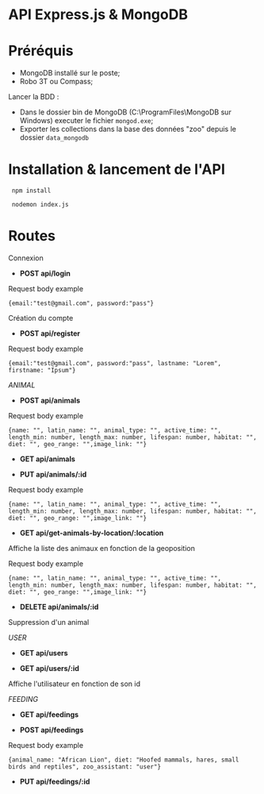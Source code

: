 # API Express.js & MongoDB

# Préréquis

- MongoDB installé sur le poste;
- Robo 3T ou Compass;

Lancer la BDD :

- Dans le dossier bin de MongoDB (C:\ProgramFiles\MongoDB sur Windows) executer le fichier `mongod.exe`;
- Exporter les collections dans la base des données "zoo" depuis le dossier `data_mongodb`

# Installation & lancement de l'API

` npm install`

` nodemon index.js`

# Routes

Connexion

- **POST api/login**

Request body example

`{email:"test@gmail.com", password:"pass"}`

Création du compte

- **POST api/register**

Request body example

`{email:"test@gmail.com", password:"pass", lastname: "Lorem", firstname: "Ipsum"}`

_ANIMAL_

- **POST api/animals**

Request body example

`{name: "", latin_name: "", animal_type: "", active_time: "", length_min: number, length_max: number, lifespan: number, habitat: "", diet: "", geo_range: "",image_link: ""}`

- **GET api/animals**

- **PUT api/animals/:id**

Request body example

`{name: "", latin_name: "", animal_type: "", active_time: "", length_min: number, length_max: number, lifespan: number, habitat: "", diet: "", geo_range: "",image_link: ""}`

- **GET api/get-animals-by-location/:location**

Affiche la liste des animaux en fonction de la geoposition

Request body example

`{name: "", latin_name: "", animal_type: "", active_time: "", length_min: number, length_max: number, lifespan: number, habitat: "", diet: "", geo_range: "",image_link: ""}`

- **DELETE api/animals/:id**

Suppression d'un animal

_USER_

- **GET api/users**

- **GET api/users/:id**

Affiche l'utilisateur en fonction de son id

_FEEDING_

- **GET api/feedings**

- **POST api/feedings**

Request body example

`{animal_name: "African Lion", diet: "Hoofed mammals, hares, small birds and reptiles", zoo_assistant: "user"}`

- **PUT api/feedings/:id**
